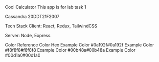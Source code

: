 Cool Calculator
This app is for lab task 1

Cassandra 20DDT21F2007

Tech Stack
Client: React, Redux, TailwindCSS

Server: Node, Express

Color Reference
Color	Hex
Example Color	#0a192f#0a192f
Example Color	#f8f8f8#f8f8f8
Example Color	#00b48a#00b48a
Example Color	#00d1a0#00d1a0

